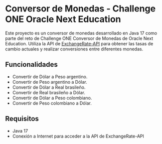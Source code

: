 # Conversor de Monedas - Challenge ONE Oracle Next Education

Este proyecto es un conversor de monedas desarrollado en Java 17 como parte del reto de Challenge ONE Conversor de Monedas de Oracle Next Education. Utiliza la API de [ExchangeRate-API](https://www.exchangerate-api.com/) para obtener las tasas de cambio actuales y realizar conversiones entre diferentes monedas.

## Funcionalidades

- Convertir de Dólar a Peso argentino.
- Convertir de Peso argentino a Dólar.
- Convertir de Dólar a Real brasileño.
- Convertir de Real brasileño a Dólar.
- Convertir de Dólar a Peso colombiano.
- Convertir de Peso colombiano a Dólar.

## Requisitos

- Java 17
- Conexión a Internet para acceder a la API de ExchangeRate-API
